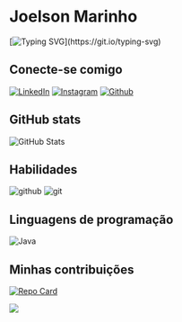 # Joelson Marinho
[![Typing SVG](https://readme-typing-svg.demolab.com?font=Fira+Code&pause=1000&width=435&lines=+%F0%9F%92%BB+BEM+VINDO+AO+MEU+GITHUB!)](https://git.io/typing-svg)
## Conecte-se comigo
[![LinkedIn](https://img.shields.io/badge/LinkedIn-000?style=for-the-badge&logo=linkedin&logoColor=0E76A8)](https://br.linkedin.com/in/joelson-marinho-b29209203?trk=people-guest_people_search-card)
 [![Instagram](https://img.shields.io/badge/Instagram-000?style=for-the-badge&logo=instagram)](https://www.instagram.com/joelson_marinhoo/) 
 [![Github](https://img.shields.io/badge/GitHub-000?style=for-the-badge&logo=github)](https://github.com/JoelMarinho)

## GitHub stats
![GitHub Stats](https://github-readme-stats.vercel.app/api?username=joelmarinho&theme=transparent&bg_color=000&border_color=30A3DC&show_icons=true&icon_color=30A3DC&title_color=E94D5F&text_color=FFF)

## Habilidades
![github](https://img.shields.io/badge/GitHub-000?style=for-the-badge&logo=github)
![git](https://img.shields.io/badge/Git-000?style=for-the-badge&logo=git)
## Linguagens de programação

![Java](https://img.shields.io/badge/Java-000?style=for-the-badge&logo=java)

## Minhas contribuições

[![Repo Card](https://github-readme-stats.vercel.app/api/pin/?username=joelmarinho&repo=dio-lab-open-source&bg_color=000&border_color=30A3DC&show_icons=true&icon_color=30A3DC&title_color=E94D5F&text_color=FFF)](https://github.com/JoelMarinho/dio-lab-open-source)


[![](https://visitcount.itsvg.in/api?id=joelmarinho&label=Profile%20Views&color=12&icon=0&pretty=false)](https://visitcount.itsvg.in)